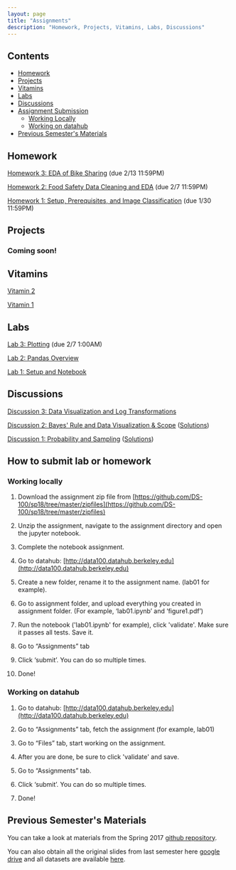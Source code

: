 ```yaml
---
layout: page
title: "Assignments"
description: "Homework, Projects, Vitamins, Labs, Discussions"
---
```


## Contents

- [Homework](#homework)
- [Projects](#projects)
- [Vitamins](#vitamins)
- [Labs](#labs)
- [Discussions](#discussions)
- [Assignment Submission](#how-to-submit-lab-or-homework)
    - [Working Locally](#working-locally)
    - [Working on datahub](#working-on-datahub)
- [Previous Semester's Materials](#previous-semesters-materials)

## Homework

[Homework 3: EDA of Bike Sharing](https://github.com/DS-100/sp18/raw/master/zipfiles/hw3.zip) (due 2/13 11:59PM)

[Homework 2: Food Safety Data Cleaning and EDA](https://github.com/DS-100/sp18/raw/master/zipfiles/hw2.zip) (due 2/7 11:59PM)

[Homework 1: Setup, Prerequisites, and Image Classification](https://github.com/DS-100/sp18/raw/master/zipfiles/hw1.zip) (due 1/30 11:59PM)

## Projects

### Coming soon!

## Vitamins

[Vitamin 2](https://goo.gl/forms/jeh0jMEVNi9Wafdo1)

[Vitamin 1](https://goo.gl/forms/ps7OJXLi6Tiv38eB3)

## Labs

[Lab 3: Plotting](https://github.com/DS-100/sp18/raw/master/zipfiles/lab03.zip) (due 2/7 1:00AM)

[Lab 2: Pandas Overview](https://github.com/DS-100/sp18/raw/master/zipfiles/lab02.zip)

[Lab 1: Setup and Notebook](https://github.com/DS-100/sp18/raw/master/zipfiles/lab01.zip)

## Discussions

[Discussion 3: Data Visualization and Log Transformations](assets/discussions/disc03.pdf)

[Discussion 2: Bayes' Rule and Data Visualization & Scope](assets/discussions/disc02.pdf) ([Solutions](assets/discussions/disc02-sol.pdf))

[Discussion 1: Probability and Sampling](assets/discussions/disc01.pdf) ([Solutions](assets/discussions/disc01-sol.pdf))


## How to submit lab or homework
### Working locally

1.  Download the assignment zip file from [https://github.com/DS-100/sp18/tree/master/zipfiles](https://github.com/DS-100/sp18/tree/master/zipfiles)

2.  Unzip the assignment, navigate to the assignment directory and open the jupyter notebook.

3.  Complete the notebook assignment.

4.  Go to datahub:
    [http://data100.datahub.berkeley.edu](http://data100.datahub.berkeley.edu)

5.  Create a new folder, rename it to the assignment name. (lab01 for example).

6.  Go to assignment folder, and upload everything you created in assignment folder. (For example, ‘lab01.ipynb’ and ‘figure1.pdf’)

7.  Run the notebook ('lab01.ipynb' for example), click 'validate'. Make sure it passes all tests. Save it.

8.  Go to “Assignments” tab

9.  Click ‘submit’. You can do so multiple times.

10. Done!

### Working on datahub

1.  Go to datahub:
    [http://data100.datahub.berkeley.edu](http://data100.datahub.berkeley.edu)

2.  Go to “Assignments” tab, fetch the assignment (for example, lab01)

3.  Go to “Files” tab, start working on the assignment. 

4.  After you are done, be sure to click 'validate' and save. 

5.  Go to “Assignments” tab.

6.  Click ‘submit’. You can do so multiple times.

7.  Done!

## Previous Semester's Materials

You can take a look at materials from the Spring 2017 [github repository](https://github.com/DS-100/sp17/tree/master/materials).

You can also obtain all the original slides from last semester here [google drive](https://drive.google.com/open?id=0Bze55lezLJhIM3BBRW0wc0lXQWs) and all datasets are available [here](https://drive.google.com/open?id=0B2k285AK-3KER3JoZU9hQVNGU2c).

